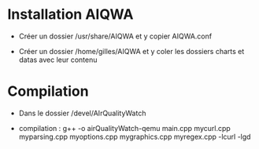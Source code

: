  # Installation AIQWA
 
 * Créer un dossier /usr/share/AIQWA et y copier AIQWA.conf
 
 * Créer un dossier /home/gilles/AIQWA et y coler les dossiers charts et datas avec leur contenu
 
 # Compilation 
 
 * Dans le dossier /devel/AIrQualityWatch
 
 * compilation :  g++ -o airQualityWatch-qemu main.cpp mycurl.cpp  myparsing.cpp myoptions.cpp mygraphics.cpp myregex.cpp -lcurl -lgd
 
 
